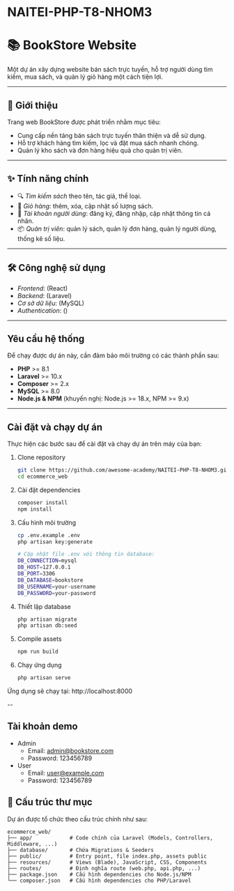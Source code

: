 # NAITEI-PHP-T8-NHOM3
# 📚 BookStore Website

Một dự án xây dựng website bán sách trực tuyến, hỗ trợ người dùng tìm kiếm, mua sách, và quản lý giỏ hàng một cách tiện lợi.  

---

## 🚀 Giới thiệu

Trang web BookStore được phát triển nhằm mục tiêu:  
- Cung cấp nền tảng bán sách trực tuyến thân thiện và dễ sử dụng.  
- Hỗ trợ khách hàng tìm kiếm, lọc và đặt mua sách nhanh chóng.  
- Quản lý kho sách và đơn hàng hiệu quả cho quản trị viên.  

---

## ✨ Tính năng chính

- 🔍 *Tìm kiếm sách* theo tên, tác giả, thể loại.  
- 🛒 *Giỏ hàng*: thêm, xóa, cập nhật số lượng sách.  
- 👤 *Tài khoản người dùng*: đăng ký, đăng nhập, cập nhật thông tin cá nhân.  
- 📦 *Quản trị viên*: quản lý sách, quản lý đơn hàng, quản lý người dùng, thống kê số liệu.   


---

## 🛠️ Công nghệ sử dụng

- *Frontend*: (React)  
- *Backend*: (Laravel)  
- *Cơ sở dữ liệu*: (MySQL)  
- *Authentication*: ()   

---

## Yêu cầu hệ thống

Để chạy được dự án này, cần đảm bảo môi trường có các thành phần sau:

- **PHP** >= 8.1  
- **Laravel** >= 10.x  
- **Composer** >= 2.x  
- **MySQL** >= 8.0  
- **Node.js & NPM** (khuyến nghị: Node.js >= 18.x, NPM >= 9.x)

---

## Cài đặt và chạy dự án

Thực hiện các bước sau để cài đặt và chạy dự án trên máy của bạn:

1. Clone repository

    ```bash
    git clone https://github.com/awesome-academy/NAITEI-PHP-T8-NHOM3.git
    cd ecommerce_web
    ```

2. Cài đặt dependencies
    ```bash
    composer install
    npm install
    ```

3. Cấu hình môi trường
    ```bash
    cp .env.example .env
    php artisan key:generate
    ```

    ```bash
    # Cập nhật file .env với thông tin database:
    DB_CONNECTION=mysql
    DB_HOST=127.0.0.1
    DB_PORT=3306
    DB_DATABASE=bookstore
    DB_USERNAME=your-username
    DB_PASSWORD=your-password
    ```

4. Thiết lập database
    ```bash
    php artisan migrate
    php artisan db:seed
    ```

5. Compile assets
    ```bash
    npm run build
    ```

6. Chạy ứng dụng
    ```bash
    php artisan serve
    ```

Ứng dụng sẽ chạy tại: http://localhost:8000


--

## Tài khoản demo
- Admin
    - Email: admin@bookstore.com
    - Password: 123456789
- User
    - Email: user@example.com
    - Password: 123456789

## 📂 Cấu trúc thư mục

Dự án được tổ chức theo cấu trúc chính như sau:

```plaintext
ecommerce_web/
├── app/            # Code chính của Laravel (Models, Controllers, Middleware, ...)
├── database/       # Chứa Migrations & Seeders
├── public/         # Entry point, file index.php, assets public
├── resources/      # Views (Blade), JavaScript, CSS, Components
├── routes/         # Định nghĩa route (web.php, api.php, ...)
├── package.json    # Cấu hình dependencies cho Node.js/NPM
└── composer.json   # Cấu hình dependencies cho PHP/Laravel